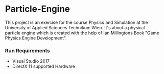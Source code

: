 # Particle-Engine

This project is an exercise for the course Physics and Simulation at the University of Applied Sciences Technikum Wien. It's about a physical particle engine which is created with the help of Ian Millingtons Book "Game Physics Engine Development". 

### Run Requirements
- Visual Studio 2017
- DirectX 11 supported Hardware
